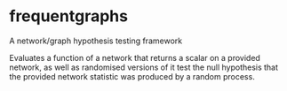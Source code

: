 # frequentgraphs

A network/graph hypothesis testing framework

Evaluates a function of a network that returns a scalar on a provided network, as well as randomised versions of it test the null hypothesis that the provided network statistic was produced by a random process.